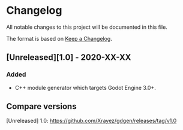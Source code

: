 # Changelog

All notable changes to this project will be documented in this file.

The format is based on [Keep a Changelog](http://keepachangelog.com/en/1.0.0/).

## [Unreleased][1.0] - 2020-XX-XX

### Added

- C++ module generator which targets Godot Engine 3.0+.

## Compare versions
[Unreleased] 1.0: https://github.com/Xrayez/gdgen/releases/tag/v1.0
